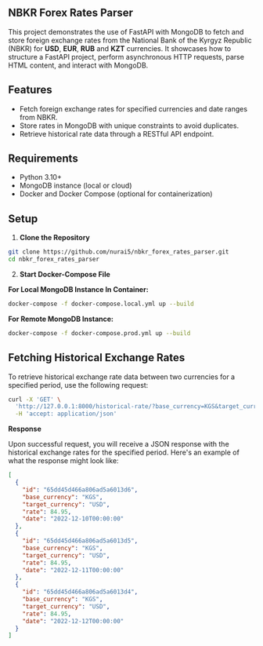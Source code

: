 ## NBKR Forex Rates Parser

This project demonstrates the use of FastAPI with MongoDB to fetch and store foreign exchange rates from 
the National Bank of the Kyrgyz Republic (NBKR) for **USD**, **EUR**, **RUB** and **KZT** currencies. It showcases how to structure a FastAPI project, perform 
asynchronous HTTP requests, parse HTML content, and interact with MongoDB.


## Features

- Fetch foreign exchange rates for specified currencies and date ranges from NBKR.
- Store rates in MongoDB with unique constraints to avoid duplicates.
- Retrieve historical rate data through a RESTful API endpoint.

## Requirements

- Python 3.10+
- MongoDB instance (local or cloud)
- Docker and Docker Compose (optional for containerization)

## Setup

1. **Clone the Repository**

```bash
git clone https://github.com/nurai5/nbkr_forex_rates_parser.git
cd nbkr_forex_rates_parser
```

2. **Start Docker-Compose File**

**For Local MongoDB Instance In Container:**
```bash
docker-compose -f docker-compose.local.yml up --build
```

**For Remote MongoDB Instance:**
```bash
docker-compose -f docker-compose.prod.yml up --build
```

## Fetching Historical Exchange Rates

To retrieve historical exchange rate data between two currencies for a specified period, use the following request:
```bash
curl -X 'GET' \
  'http://127.0.0.1:8000/historical-rate/?base_currency=KGS&target_currency=USD&start_date=2022-12-10&end_date=2022-12-12' \
  -H 'accept: application/json'
```

**Response**

Upon successful request, you will receive a JSON response with the historical exchange rates for the specified period. Here's an example of what the response might look like:

```json
[
  {
    "id": "65dd45d466a806ad5a6013d6",
    "base_currency": "KGS",
    "target_currency": "USD",
    "rate": 84.95,
    "date": "2022-12-10T00:00:00"
  },
  {
    "id": "65dd45d466a806ad5a6013d5",
    "base_currency": "KGS",
    "target_currency": "USD",
    "rate": 84.95,
    "date": "2022-12-11T00:00:00"
  },
  {
    "id": "65dd45d466a806ad5a6013d4",
    "base_currency": "KGS",
    "target_currency": "USD",
    "rate": 84.95,
    "date": "2022-12-12T00:00:00"
  }
]
```
